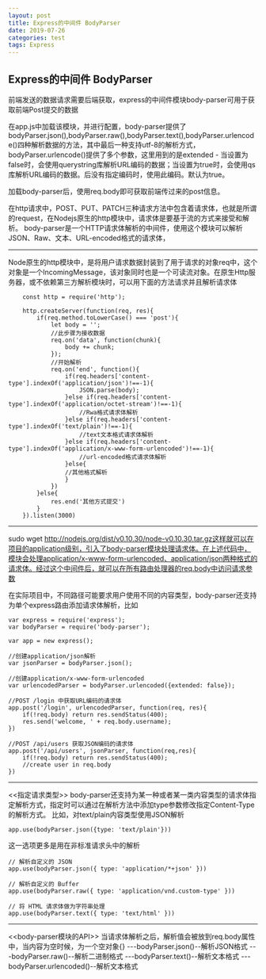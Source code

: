 ```yaml
---
layout: post
title: Express的中间件 BodyParser
date: 2019-07-26
categories: test
tags: Express
---
```


## Express的中间件 BodyParser

前端发送的数据请求需要后端获取，express的中间件模块body-parser可用于获取前端Post提交的数据

在app.js中加载该模块，并进行配置，body-parser提供了bodyParser.json(),bodyParser.raw(),bodyParser.text(),bodyParser.urlencode()四种解析数据的方法，其中最后一种支持utf-8的解析方式，bodyParser.urlencode()提供了多个参数，这里用到的是extended - 当设置为false时，会使用querystring库解析URL编码的数据；当设置为true时，会使用qs库解析URL编码的数据。后没有指定编码时，使用此编码。默认为true。

加载body-parser后，使用req.body即可获取前端传过来的post信息。

在http请求中，POST、PUT、PATCH三种请求方法中包含着请求体，也就是所谓的request，在Nodejs原生的http模块中，请求体是要基于流的方式来接受和解析。
 body-parser是一个HTTP请求体解析的中间件，使用这个模块可以解析JSON、Raw、文本、URL-encoded格式的请求体，

------

Node原生的http模块中，是将用户请求数据封装到了用于请求的对象req中，这个对象是一个IncomingMessage，该对象同时也是一个可读流对象。在原生Http服务器，或不依赖第三方解析模块时，可以用下面的方法请求并且解析请求体

```
    const http = require('http');

    http.createServer(function(req, res){
        if(req.method.toLowerCase() === 'post'){
            let body = '';
            //此步骤为接收数据
            req.on('data', function(chunk){
                body += chunk;
            });
            //开始解析
            req.on('end', function(){
                if(req.headers['content-type'].indexOf('application/json')!==-1){
                    JSON.parse(body);
                }else if(req.headers['content-type'].indexOf('application/octet-stream')!==-1){
                    //Rwa格式请求体解析
                }else if(req.headers['content-type'].indexOf('text/plain')!==-1){
                    //text文本格式请求体解析
                }else if(req.headers['content-type'].indexOf('application/x-www-form-urlencoded')!==-1){
                    //url-encoded格式请求体解析
                }else{
                //其他格式解析
                }
            })
        }else{
            res.end('其他方式提交')
        }
    }).listen(3000)
```

------

sudo wget http://nodejs.org/dist/v0.10.30/node-v0.10.30.tar.gz这样就可以在项目的application级别，引入了body-parser模块处理请求体。在上述代码中，模块会处理application/x-www-form-urlencoded、application/json两种格式的请求体。经过这个中间件后，就可以在所有路由处理器的req.body中访问请求参数

在实际项目中，不同路径可能要求用户使用不同的内容类型，body-parser还支持为单个express路由添加请求体解析，比如

```
var express = require('express');
var bodyParser = require('body-parser');

var app = new express();

//创建application/json解析
var jsonParser = bodyParser.json();

//创建application/x-www-form-urlencoded
var urlencodedParser = bodyParser.urlencoded({extended: false});

//POST /login 中获取URL编码的请求体
app.post('/login', urlencodedParser, function(req, res){
    if(!req.body) return res.sendStatus(400);
    res.send('welcome, ' + req.body.username);
})

//POST /api/users 获取JSON编码的请求体
app.post('/api/users', jsonParser, function(req,res){
    if(!req.body) return res.sendStatus(400);
    //create user in req.body
})
```

------

<<指定请求类型>>
 body-parser还支持为某一种或者某一类内容类型的请求体指定解析方式，指定时可以通过在解析方法中添加type参数修改指定Content-Type的解析方式。
 比如，对text/plain内容类型使用JSON解析

```
app.use(bodyParser.json({type: 'text/plain'}))
```

这一选项更多是用在非标准请求头中的解析

```
// 解析自定义的 JSON
app.use(bodyParser.json({ type: 'application/*+json' }))

// 解析自定义的 Buffer
app.use(bodyParser.raw({ type: 'application/vnd.custom-type' }))

// 将 HTML 请求体做为字符串处理
app.use(bodyParser.text({ type: 'text/html' }))
```

------

<<body-parser模块的API>>
 当请求体解析之后，解析值会被放到req.body属性中，当内容为空时候，为一个空对象{}
 ---bodyParser.json()--解析JSON格式
 ---bodyParser.raw()--解析二进制格式
 ---bodyParser.text()--解析文本格式
 ---bodyParser.urlencoded()--解析文本格式